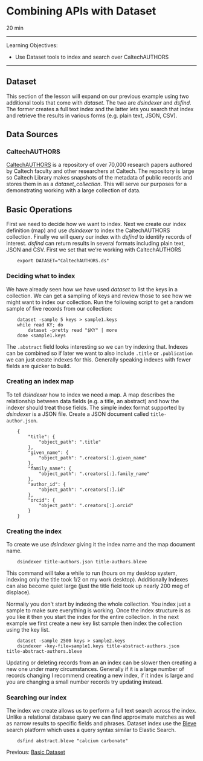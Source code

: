 
# Combining APIs with Dataset

20 min

---

Learning Objectives:

* Use Dataset tools to index and search over CaltechAUTHORS

---

## Dataset

This section of the lesson will expand on our previous example using two additional tools that 
come with _dataset_. The two are _dsindexer_ and _dsfind_. The former creates a full text 
index and the latter lets you search that index and retrieve the results in various forms
(e.g. plain text, JSON, CSV).

## Data Sources

### CaltechAUTHORS

[CaltechAUTHORS](https://authors.library.caltech.edu) is a repository of over 70,000 research papers authored by Caltech 
faculty and other researchers at Caltech.  The repository is large so Caltech Library makes snapshots of the 
metadata of public records and stores them in as a _dataset_collection_. This will serve our purposes for a demonstrating
working with a large collection of data.

## Basic Operations


First we need to decide how we want to index. Next we create our index definition (map)  and
use _dsindexer_ to index the CaltechAUTHORS collection. Finally we will query our index with _dsfind_ to identify 
records of interest. _dsfind_ can return results in several formats including
plain text, JSON and CSV. First we set that we're working with CaltechAUTHORS

```
    export DATASET="CaltechAUTHORS.ds"
```

### Deciding what to index

We have already seen how we have used _dataset_ to list the keys in a collection. We can get a sampling of
keys and review those to see how we might want to index our collection. Run the
following script to get a random sample of five records from our collection:

```
    dataset -sample 5 keys > sample1.keys
    while read KY; do
        dataset -pretty read "$KY" | more
    done <sample1.keys

```

The `.abstract` field looks interesting so we can try indexing that. Indexes can be combined so if later we want
to also include `.title` or `.publication` we can just create indexes for this. Generally speaking indexes
with fewer fields are quicker to build.

### Creating an index map

To tell _dsindexer_ how to index we need a map. A map describes the relationship between data fields (e.g. a title,
an abstract) and how the indexer should treat those fields.  The simple index format supported by _dsindexer_ 
is a JSON file. Create a JSON document called `title-author.json`.

```
    {
        "title": {
            "object_path": ".title"
        },
        "given_name": {
            "object_path": ".creators[:].given_name"
        },
        "family_name": {
            "object_path": ".creators[:].family_name"
        },
        "author_id": {
            "object_path": ".creators[:].id"
        },
        "orcid": {
            "object_path": ".creators[:].orcid"
        }
    }
```

### Creating the index

To create we use _dsindexer_ giving it the index name and the map document name.

```
    dsindexer title-authors.json title-authors.bleve
```

This command will take a while to run (hours on my desktop system, indexing only the title
took 1/2 on my work desktop). Additionally Indexes can also become quiet large (just the title
field took up nearly 200 meg of displace). 

Normally you don't start by indexing the whole collection. You index just a sample to make
sure everything is working. Once the index structure is as you like it then you start the
index for the entire collection. In the next example we first create a new key list sample
then index the collection using the key list.

```
    dataset -sample 2500 keys > sample2.keys
    dsindexer -key-file=sample1.keys title-abstract-authors.json title-abstract-authors.bleve
```

Updating or deleting records from an an index can be slower then creating a new one under many
circumstances. Generally if it is a large number of records changing I recommend 
creating a new index, if it index is large and you are changing a small number records try
updating instead.


### Searching our index

The index we create allows us to perform a full text search across the index. Unlike
a relational database query we can find approximate matches as well as narrow results
to specific fields and phrases. Dataset index use the [Bleve](https://blevesearch.com)
search platform which uses a query syntax similar to Elastic Search.

```
    dsfind abstract.bleve "calcium carbonate"
```


Previous: [Basic Dataset](01-basic-dataset.html)  

